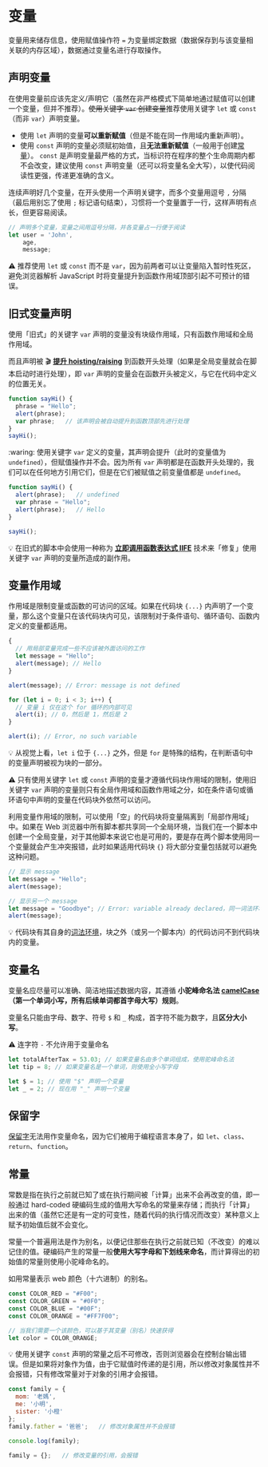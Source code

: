# 变量
变量用来储存信息，使用赋值操作符 `=` 为变量绑定数据（数据保存到与该变量相关联的内存区域），数据通过变量名进行存取操作。

## 声明变量
在使用变量前应该先定义/声明它（虽然在非严格模式下简单地通过赋值可以创建一个变量，但并不推荐）。~~使用关键字 `var` 创建变量~~推荐使用关键字 `let` 或 `const` （而非 `var`）声明变量。

* 使用 `let` 声明的变量**可以重新赋值**（但是不能在同一作用域内重新声明）。
* 使用 `const` 声明的变量必须赋初始值，且**无法重新赋值**（一般用于创建[常量](#常量)）。 `const` 是声明变量最严格的方式，当标识符在程序的整个生命周期内都不会改变，建议使用 `const` 声明变量（还可以将变量名全大写），以使代码阅读性更强，传递更准确的含义。

连续声明好几个变量，在开头使用一个声明关键字，而多个变量用逗号 `,` 分隔（最后用别忘了使用 `;` 标记语句结束），习惯将一个变量置于一行，这样声明有点长，但更容易阅读。

```js
// 声明多个变量，变量之间用逗号分隔，并各变量占一行便于阅读
let user = 'John',
    age,
    message;
```

 :warning: 推荐使用 `let` 或 `const` 而不是 `var`，因为前两者可以让变量陷入暂时性死区，避免浏览器解析 JavaScript 时将变量提升到函数作用域顶部引起不可预计的错误。

## 旧式变量声明
使用「旧式」的关键字 `var` 声明的变量没有块级作用域，只有函数作用域和全局作用域。

而且声明被 :clapper: **[提升 hoisting/raising](https://www.jianguoyun.com/p/Dab9nV0QjNDGBxiL--AD)** 到函数开头处理（如果是全局变量就会在脚本启动时进行处理），即 `var` 声明的变量会在函数开头被定义，与它在代码中定义的位置无关。

```js
function sayHi() {
  phrase = "Hello";
  alert(phrase);
  var phrase;   // 该声明会被自动提升到函数顶部先进行处理
}
sayHi();
```

:waring: 使用关键字 `var` 定义的变量，其声明会提升（此时的变量值为 `undefined`），但赋值操作并不会。因为所有 `var` 声明都是在函数开头处理的，我们可以在任何地方引用它们，但是在它们被赋值之前变量值都是 `undefined`。

```js
function sayHi() {
  alert(phrase);   // undefined
  var phrase = "Hello";
  alert(phrase);   // Hello
}

sayHi();
```

:bulb: 在旧式的脚本中会使用一种称为 **[立即调用函数表达式 IIFE](函数.md#立即调用函数表达式)** 技术来「修复」使用关键字 `var` 声明的变量所造成的副作用。

## 变量作用域
作用域是限制变量或函数的可访问的区域。如果在代码块 `{...}` 内声明了一个变量，那么这个变量只在该代码块内可见，该限制对于条件语句、循环语句、函数内定义的变量都适用。

```js
{
  // 用局部变量完成一些不应该被外面访问的工作
  let message = "Hello";
  alert(message); // Hello
}

alert(message); // Error: message is not defined

for (let i = 0; i < 3; i++) {
  // 变量 i 仅在这个 for 循环的内部可见
  alert(i); // 0，然后是 1，然后是 2
}

alert(i); // Error, no such variable
```

:bulb: 从视觉上看，`let i` 位于 `{...}` 之外，但是 `for` 是特殊的结构，在判断语句中的变量声明被视为块的一部分。

:warning: 只有使用关键字 `let` 或 `const` 声明的变量才遵循代码块作用域的限制，使用旧关键字 `var` 声明的变量则只有全局作用域和函数作用域之分，如在条件语句或循环语句中声明的变量在代码块外依然可以访问。

利用变量作用域的限制，可以使用「空」的代码块将变量隔离到「局部作用域」中。如果在 Web 浏览器中所有脚本都共享同一个全局环境，当我们在一个脚本中创建一个全局变量，对于其他脚本来说它也是可用的，要是存在两个脚本使用同一个变量就会产生冲突报错，此时如果适用代码块 `{}` 将大部分变量包括就可以避免这种问题。

```js
// 显示 message
let message = "Hello";
alert(message);

// 显示另一个 message
let message = "Goodbye"; // Error: variable already declared，同一词法环境中不可对同一变量进行两次声明
alert(message);
```

:bulb: 代码块有其自身的[词法环境](https://zh.javascript.info/closure#ci-fa-huan-jing)，块之外（或另一个脚本内）的代码访问不到代码块内的变量。

## 变量名
变量名应尽量可以准确、简洁地描述数据内容，其遵循 **小驼峰命名法 [camelCase](https://zh.wikipedia.org/wiki/%E9%A7%9D%E5%B3%B0%E5%BC%8F%E5%A4%A7%E5%B0%8F%E5%AF%AB)（第一个单词小写，所有后续单词都首字母大写）规则**。

变量名只能由字母、数字、符号 `$` 和 `_` 构成，首字符不能为数字，且**区分大小写**。

:warning: 连字符 `-` 不允许用于变量命名

```javascript
let totalAfterTax = 53.03; // 如果变量名由多个单词组成，使用驼峰命名法
let tip = 8; // 如果变量名是一个单词，则使用全小写字母

let $ = 1; // 使用 "$" 声明一个变量
let _ = 2; // 现在用 "_" 声明一个变量
```

## 保留字
[保留字](https://developer.mozilla.org/zh-CN/docs/Web/JavaScript/Reference/Lexical_grammar#ECMAScript_6_%E4%B8%AD%E7%9A%84%E4%BF%9D%E7%95%99%E5%85%B3%E9%94%AE%E5%AD%97)无法用作变量命名，因为它们被用于编程语言本身了，如 `let`、`class`、`return`、`function`。


## 常量
常数是指在执行之前就已知了或在执行期间被「计算」出来不会再改变的值，即一般通过 hard-coded  硬编码生成的值用大写命名的常量来存储；而执行「计算」出来的值（虽然它还是有一定的可变性，随着代码的执行情况而改变）某种意义上赋予初始值后就不会变化。

常量一个普遍用法是作为别名，以便记住那些在执行之前就已知（不改变）的难以记住的值。硬编码产生的常量一般**使用大写字母和下划线来命名**，而计算得出的初始值的常量则使用小驼峰命名的。

如用常量表示 web 颜色（十六进制）的别名。

```js
const COLOR_RED = "#F00";
const COLOR_GREEN = "#0F0";
const COLOR_BLUE = "#00F";
const COLOR_ORANGE = "#FF7F00";

// 当我们需要一个该颜色，可以基于其变量（别名）快速获得
let color = COLOR_ORANGE;
```

:bulb: 使用关键字 `const` 声明的常量之后不可修改，否则浏览器会在控制台输出错误。但是如果将对象作为值，由于它赋值时传递的是引用，所以修改对象属性并不会报错，只有修改常量对于对象的引用才会报错。

```js
const family = {
  mom: '老媽',
  me: '小明',
  sister: '小橙'
};
family.father = '爸爸';   // 修改对象属性并不会报错

console.log(family);

family = {};   // 修改变量的引用，会报错
```